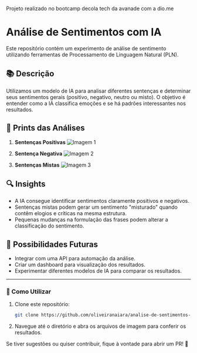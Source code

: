 Projeto realizado no bootcamp decola tech da avanade com a dio.me 

# Análise de Sentimentos com IA

Este repositório contém um experimento de análise de sentimento utilizando ferramentas de Processamento de Linguagem Natural (PLN).

## 📚 Descrição

Utilizamos um modelo de IA para analisar diferentes sentenças e determinar seus sentimentos gerais (positivo, negativo, neutro ou misto). O objetivo é entender como a IA classifica emoções e se há padrões interessantes nos resultados.

## 📸 Prints das Análises

1. **Sentenças Positivas**
   ![Imagem 1](prints/print1.jpg)

2. **Sentença Negativa**
   ![Imagem 2](prints/print2.jpg)

3. **Sentenças Mistas**
   ![Imagem 3](prints/print3.jpg)

## 🔍 Insights

- A IA consegue identificar sentimentos claramente positivos e negativos.
- Sentenças mistas podem gerar um sentimento "misturado" quando contêm elogios e críticas na mesma estrutura.
- Pequenas mudanças na formulação das frases podem alterar a classificação do sentimento.

## 🚀 Possibilidades Futuras

- Integrar com uma API para automação da análise.
- Criar um dashboard para visualização dos resultados.
- Experimentar diferentes modelos de IA para comparar os resultados.

---

### 🔧 Como Utilizar

1. Clone este repositório:
   ```bash
   git clone https://github.com/oliveiranaiara/analise-de-sentimentos-ia.git
   ```
2. Navegue até o diretório e abra os arquivos de imagem para conferir os resultados.

Se tiver sugestões ou quiser contribuir, fique à vontade para abrir um PR! 🌟

